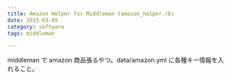 ```yaml
---
title: Amazon Helper for Middleman (amazon_helper.rb)
date: 2015-03-05
category: software
tags: middleman

---
```


middleman で amazon 商品張るやつ。data/amazon.yml に各種キー情報を入れること。

<script src="https://gist.github.com/atarukodaka/e576fed6c4c556c8a6a1.js"></script>
